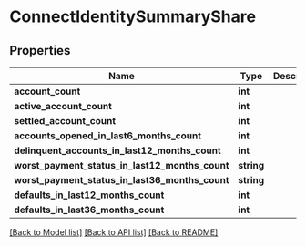 # ConnectIdentitySummaryShare

## Properties
Name | Type | Description | Notes
------------ | ------------- | ------------- | -------------
**account_count** | **int** |  | [optional] 
**active_account_count** | **int** |  | [optional] 
**settled_account_count** | **int** |  | [optional] 
**accounts_opened_in_last6_months_count** | **int** |  | [optional] 
**delinquent_accounts_in_last12_months_count** | **int** |  | [optional] 
**worst_payment_status_in_last12_months_count** | **string** |  | [optional] 
**worst_payment_status_in_last36_months_count** | **string** |  | [optional] 
**defaults_in_last12_months_count** | **int** |  | [optional] 
**defaults_in_last36_months_count** | **int** |  | [optional] 

[[Back to Model list]](../../README.md#documentation-for-models) [[Back to API list]](../../README.md#documentation-for-api-endpoints) [[Back to README]](../../README.md)

